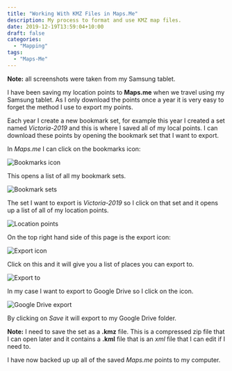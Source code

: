 ```yaml
---
title: "Working With KMZ Files in Maps.Me"
description: My process to format and use KMZ map files.
date: 2019-12-19T13:59:04+10:00
draft: false
categories:
  - "Mapping"
tags:
  - "Maps-Me"
---
```


**Note:** all screenshots were taken from my Samsung tablet.

I have been saving my location points to **Maps.me** when we travel using my Samsung tablet. As I only download the points once a year it is very easy to forget the method I use to export my points.

Each year I create a new bookmark set, for example this year I created a set named *Victoria-2019* and this is where I saved all of my local points. I can download these points by opening the bookmark set that I want to export.

In *Maps.me* I can click on the bookmarks icon:

![Bookmarks icon](/images/bookmarks-icon.jpg "Bookmarks icon")

This opens a list of all my bookmark sets.

![Bookmark sets](/images/bookmark-sets.jpg "Bookmark sets")

The set I want to export is *Victoria-2019* so I click on that set and it opens up a list of all of my location points.

![Location points](/images/location-points.jpg "Location points")

On the top right hand side of this page is the export icon:

![Export icon](/images/export-icon.jpg "Export icon")

Click on this and it will give you a list of places you can export to.

![Export to](/images/export-to.jpg "Export to")

In my case I want to export to Google Drive so I click on the icon.

![Google Drive export](/images/google-drive-export.jpg "Google Drive export")

By clicking on *Save* it will export to my Google Drive folder.

**Note:** I need to save the set as a **.kmz** file. This is a compressed zip file that I can open later and it contains a **.kml** file that is an *xml* file that I can edit if I need to.

I have now backed up up all of the saved *Maps.me* points to my computer.
